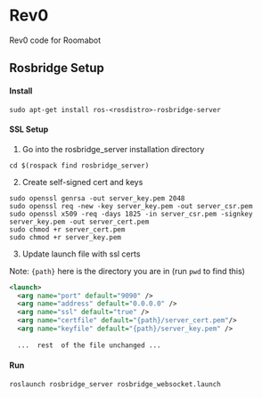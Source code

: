# Rev0
Rev0 code for Roomabot


## Rosbridge Setup

#### Install
```
sudo apt-get install ros-<rosdistro>-rosbridge-server
```

#### SSL Setup
1. Go into the rosbridge_server installation directory
```
cd $(rospack find rosbridge_server)
```
2. Create self-signed cert and keys
```
sudo openssl genrsa -out server_key.pem 2048
sudo openssl req -new -key server_key.pem -out server_csr.pem
sudo openssl x509 -req -days 1825 -in server_csr.pem -signkey server_key.pem -out server_cert.pem
sudo chmod +r server_cert.pem
sudo chmod +r server_key.pem
```
3. Update launch file with ssl certs
 
Note: `{path}` here is the directory you are in (run `pwd` to find this) 
```xml
<launch>
  <arg name="port" default="9090" />
  <arg name="address" default="0.0.0.0" />
  <arg name="ssl" default="true" />
  <arg name="certfile" default="{path}/server_cert.pem"/>
  <arg name="keyfile" default="{path}/server_key.pem" />
  
  ...  rest  of the file unchanged ...
```

#### Run
``` 
roslaunch rosbridge_server rosbridge_websocket.launch
```
